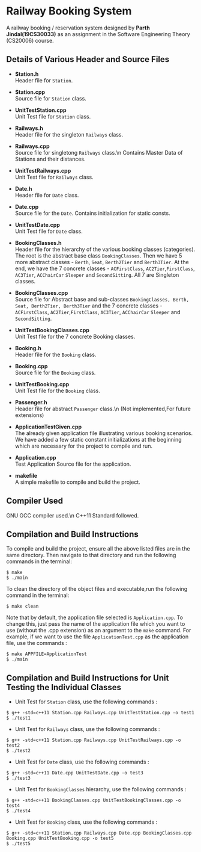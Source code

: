 <!-- CS20006 Assignment 
README.md
@author Parth Jindal(19CS30033) -->

# Railway Booking System

A railway booking / reservation system designed by **Parth Jindal(19CS30033)** as an assignment in the Software Engineering Theory (CS20006) course.

## Details of Various Header and Source Files

- **Station.h**  
Header file for `Station`.

- **Station.cpp**  
Source file for `Station` class.

- **UnitTestStation.cpp**  
Unit Test file for `Station` class.

- **Railways.h**  
Header file for the singleton `Railways` class.

- **Railways.cpp**  
Source file for singletong `Railways` class.\\n
Contains Master Data of Stations and their distances.

- **UnitTestRailways.cpp**  
Unit Test file for `Railways` class.

- **Date.h**  
Header file for `Date` class.

- **Date.cpp**  
Source file for the `Date`.
Contains initialization for static consts.

- **UnitTestDate.cpp**  
Unit Test file for `Date` class.

- **BookingClasses.h**  
Header file for the hierarchy of the various booking classes (categories). The root is the abstract base class `BookingClasses`. Then we have 5 more abstract classes - `Berth`, `Seat`, `Berth2Tier` and `Berth3Tier`. At the end, we have the 7 concrete classes - `ACFirstClass`, `AC2Tier`,`FirstClass`, `AC3Tier`, `ACChairCar` `Sleeper` and `SecondSitting`. All 7 are Singleton classes.

- **BookingClasses.cpp**  
Source file for Abstract base and sub-classes `BookingClasses, Berth, Seat, Berth2Tier, Berth3Tier` and the 7 concrete classes - `ACFirstClass`, `AC2Tier`,`FirstClass`, `AC3Tier`, `ACChairCar` `Sleeper` and `SecondSitting`.

- **UnitTestBookingClasses.cpp**  
Unit Test file for the 7 concrete Booking classes.

- **Booking.h**  
Header file for the `Booking` class. 

- **Booking.cpp**  
Source file for the `Booking` class.

- **UnitTestBooking.cpp**  
Unit Test file for the `Booking` class.

- **Passenger.h**  
Header file for abstract `Passenger` class.\\n
(Not implemented,For future extensions)

- **ApplicationTestGiven.cpp**  
The already given application file illustrating various booking scenarios. We have added a few static constant initializations at the beginning which are necessary for the project to compile and run.

- **Application.cpp**  
Test Application Source file for the application.

- **makefile**  
A simple makefile to compile and build the project.

## Compiler Used

GNU GCC compiler used.\\n
C++11 Standard followed.


## Compilation and Build Instructions

To compile and build the project, ensure all the above listed files are in the same directory. Then navigate to that directory and run the following commands in the terminal:

```shell
$ make
$ ./main
```
To clean the directory of the object files and executable,run the following command in the terminal:

```shell
$ make clean
```

Note that by default, the application file selected is `Application.cpp`. To change this, just pass the name of the application file which you want to use (without the .cpp extension) as an argument to the `make` command. For example, if we want to use the file `ApplicationTest.cpp` as the application file, use the commands :

```shell
$ make APPFILE=ApplicationTest
$ ./main
```

## Compilation and Build Instructions for Unit Testing the Individual Classes

- Unit Test for `Station` class, use the following commands :   

```shell
$ g++ -std=c++11 Station.cpp Railways.cpp UnitTestStation.cpp -o test1
$ ./test1
```

- Unit Test for `Railways` class, use the following commands :  

```shell
$ g++ -std=c++11 Station.cpp Railways.cpp UnitTestRailways.cpp -o test2
$ ./test2
```

- Unit Test for `Date` class, use the following commands :  

```shell
$ g++ -std=c++11 Date.cpp UnitTestDate.cpp -o test3
$ ./test3
```

- Unit Test for `BookingClasses` hierarchy, use the following commands :  

```shell
$ g++ -std=c++11 BookingClasses.cpp UnitTestBookingClasses.cpp -o test4
$ ./test4
```

- Unit Test for `Booking` class, use the following commands :

```shell
$ g++ -std=c++11 Station.cpp Railways.cpp Date.cpp BookingClasses.cpp Booking.cpp UnitTestBooking.cpp -o test5
$ ./test5
```